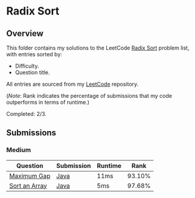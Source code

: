 # Radix Sort

## Overview
This folder contains my solutions to the LeetCode [Radix Sort](https://leetcode.com/problem-list/radix-sort/) problem list,
with entries sorted by:
- Difficulty.
- Question title.

All entries are sourced from my [LeetCode](https://github.com/shumarb/leetcode) repository.

(*Note*: Rank indicates the percentage of submissions that my code outperforms in terms of runtime.)

Completed: 2/3.

## Submissions
### Medium
| Question                                                                  | Submission                                                                              | Runtime | Rank   |
|---------------------------------------------------------------------------|-----------------------------------------------------------------------------------------|---------|--------|
| [Maximum Gap](https://leetcode.com/problems/maximum-gap/description/)     | [Java](https://github.com/shumarb/leetcode/blob/main/submissions/java/MaximumGap.java)  | 11ms    | 93.10% |
| [Sort an Array](https://leetcode.com/problems/sort-an-array/description/) | [Java](https://github.com/shumarb/leetcode/blob/main/submissions/java/SortAnArray.java) | 5ms     | 97.68% |
